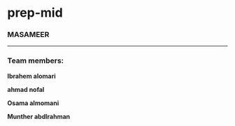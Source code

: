 # prep-mid

### MASAMEER
--- 

### Team members:

**Ibrahem alomari**

**ahmad nofal**

**Osama almomani**

**Munther abdlrahman**
